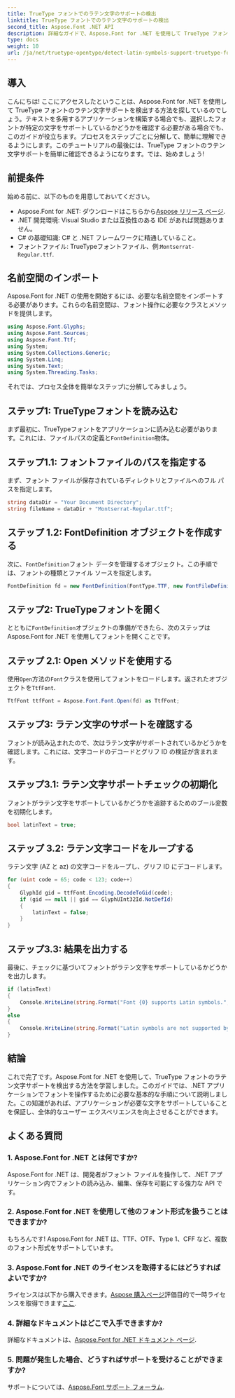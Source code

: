 ```yaml
---
title: TrueType フォントでのラテン文字のサポートの検出
linktitle: TrueType フォントでのラテン文字のサポートの検出
second_title: Aspose.Font .NET API
description: 詳細なガイドで、Aspose.Font for .NET を使用して TrueType フォントのラテン文字サポートを検出する方法を学びます。.NET でフォントを扱う開発者に最適です。
type: docs
weight: 10
url: /ja/net/truetype-opentype/detect-latin-symbols-support-truetype-fonts/
---
```

## 導入
こんにちは! ここにアクセスしたということは、Aspose.Font for .NET を使用して TrueType フォントのラテン文字サポートを検出する方法を探しているのでしょう。テキストを多用するアプリケーションを構築する場合でも、選択したフォントが特定の文字をサポートしているかどうかを確認する必要がある場合でも、このガイドが役立ちます。プロセスをステップごとに分解して、簡単に理解できるようにします。このチュートリアルの最後には、TrueType フォントのラテン文字サポートを簡単に確認できるようになります。では、始めましょう!
## 前提条件
始める前に、以下のものを用意しておいてください。
-  Aspose.Font for .NET: ダウンロードはこちらから[Aspose リリース ページ](https://releases.aspose.com/font/net/).
- .NET 開発環境: Visual Studio または互換性のある IDE があれば問題ありません。
- C# の基礎知識: C# と .NET フレームワークに精通していること。
- フォントファイル: TrueTypeフォントファイル、例:`Montserrat-Regular.ttf`.
## 名前空間のインポート
Aspose.Font for .NET の使用を開始するには、必要な名前空間をインポートする必要があります。これらの名前空間は、フォント操作に必要なクラスとメソッドを提供します。
```csharp
using Aspose.Font.Glyphs;
using Aspose.Font.Sources;
using Aspose.Font.Ttf;
using System;
using System.Collections.Generic;
using System.Linq;
using System.Text;
using System.Threading.Tasks;
```
それでは、プロセス全体を簡単なステップに分解してみましょう。
## ステップ1: TrueTypeフォントを読み込む
まず最初に、TrueTypeフォントをアプリケーションに読み込む必要があります。これには、ファイルパスの定義と`FontDefinition`物体。
## ステップ1.1: フォントファイルのパスを指定する
まず、フォント ファイルが保存されているディレクトリとファイルへのフル パスを指定します。
```csharp
string dataDir = "Your Document Directory";
string fileName = dataDir + "Montserrat-Regular.ttf";
```
## ステップ 1.2: FontDefinition オブジェクトを作成する
次に、`FontDefinition`フォント データを管理するオブジェクト。この手順では、フォントの種類とファイル ソースを指定します。
```csharp
FontDefinition fd = new FontDefinition(FontType.TTF, new FontFileDefinition("ttf", new FileSystemStreamSource(fileName)));
```
## ステップ2: TrueTypeフォントを開く
とともに`FontDefinition`オブジェクトの準備ができたら、次のステップは Aspose.Font for .NET を使用してフォントを開くことです。
## ステップ 2.1: Open メソッドを使用する
使用`Open`方法の`Font`クラスを使用してフォントをロードします。返されたオブジェクトを`TtfFont`.
```csharp
TtfFont ttfFont = Aspose.Font.Font.Open(fd) as TtfFont;
```
## ステップ3: ラテン文字のサポートを確認する
フォントが読み込まれたので、次はラテン文字がサポートされているかどうかを確認します。これには、文字コードのデコードとグリフ ID の検証が含まれます。
## ステップ3.1: ラテン文字サポートチェックの初期化
フォントがラテン文字をサポートしているかどうかを追跡するためのブール変数を初期化します。
```csharp
bool latinText = true;
```
## ステップ 3.2: ラテン文字コードをループする
ラテン文字 (AZ と az) の文字コードをループし、グリフ ID にデコードします。
```csharp
for (uint code = 65; code < 123; code++)
{
    GlyphId gid = ttfFont.Encoding.DecodeToGid(code);
    if (gid == null || gid == GlyphUInt32Id.NotDefId)
    {
        latinText = false;
    }
}
```
## ステップ3.3: 結果を出力する
最後に、チェックに基づいてフォントがラテン文字をサポートしているかどうかを出力します。
```csharp
if (latinText)
{
    Console.WriteLine(string.Format("Font {0} supports Latin symbols.", ttfFont.FontName));
}
else
{
    Console.WriteLine(string.Format("Latin symbols are not supported by font {0}.", ttfFont.FontName));
}
```
## 結論
これで完了です。Aspose.Font for .NET を使用して、TrueType フォントのラテン文字サポートを検出する方法を学習しました。このガイドでは、.NET アプリケーションでフォントを操作するために必要な基本的な手順について説明しました。この知識があれば、アプリケーションが必要な文字をサポートしていることを保証し、全体的なユーザー エクスペリエンスを向上させることができます。
## よくある質問
### 1. Aspose.Font for .NET とは何ですか?
Aspose.Font for .NET は、開発者がフォント ファイルを操作して、.NET アプリケーション内でフォントの読み込み、編集、保存を可能にする強力な API です。
### 2. Aspose.Font for .NET を使用して他のフォント形式を扱うことはできますか?
もちろんです! Aspose.Font for .NET は、TTF、OTF、Type 1、CFF など、複数のフォント形式をサポートしています。
### 3. Aspose.Font for .NET のライセンスを取得するにはどうすればよいですか?
ライセンスは以下から購入できます。[Aspose 購入ページ](https://purchase.aspose.com/buy)評価目的で一時ライセンスを取得できます[ここ](https://purchase.aspose.com/temporary-license/).
### 4. 詳細なドキュメントはどこで入手できますか?
詳細なドキュメントは、[Aspose.Font for .NET ドキュメント ページ](https://reference.aspose.com/font/net/).
### 5. 問題が発生した場合、どうすればサポートを受けることができますか?
サポートについては、[Aspose.Font サポート フォーラム](https://forum.aspose.com/c/font/41).